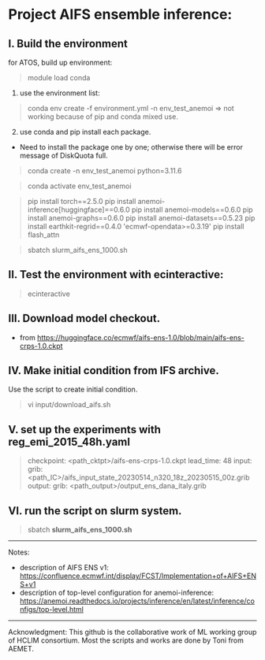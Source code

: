 # Project AIFS ensemble inference:

## I. Build the environment
for ATOS, build up environment:
> module load conda
1. use the environment list:
> conda env create -f environment.yml -n env_test_anemoi
=> not working because of pip and conda mixed use.
2. use conda and pip install each package.
* Need to install the package one by one; otherwise there will be error message of DiskQuota full.
> conda create -n env_test_anemoi python=3.11.6

> conda activate env_test_anemoi

> pip install torch==2.5.0
> pip install anemoi-inference[huggingface]==0.6.0
> pip install anemoi-models==0.6.0
> pip install anemoi-graphs==0.6.0
> pip install anemoi-datasets==0.5.23
> pip install earthkit-regrid==0.4.0 'ecmwf-opendata>=0.3.19'
> pip install flash_attn

> sbatch slurm_aifs_ens_1000.sh

## II. Test the environment with ecinteractive:
> ecinteractive


## III. Download model checkout.
* from https://huggingface.co/ecmwf/aifs-ens-1.0/blob/main/aifs-ens-crps-1.0.ckpt
 

## IV. Make initial condition from IFS archive.
   Use the script to create initial condition.
> vi input/download_aifs.sh

## V. set up the experiments with **reg_emi_2015_48h.yaml**
> checkpoint: <path_cktpt>/aifs-ens-crps-1.0.ckpt
> lead_time: 48
> input:
  grib: <path_IC>/aifs_input_state_20230514_n320_18z_20230515_00z.grib
> output:
   grib: <path_output>/output_ens_dana_italy.grib

 
## VI. run the script on slurm system.
> sbatch **slurm_aifs_ens_1000.sh**


---
Notes:

* description of AIFS ENS v1:
https://confluence.ecmwf.int/display/FCST/Implementation+of+AIFS+ENS+v1
* description of top-level configuration for anemoi-inference:
https://anemoi.readthedocs.io/projects/inference/en/latest/inference/configs/top-level.html

---
Acknowledgment: This github is the collaborative work of ML working group of HCLIM consortium. Most the scripts and works are done by Toni from AEMET.
